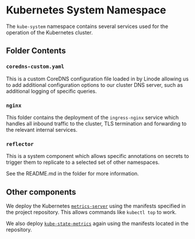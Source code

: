 # Kubernetes System Namespace

The `kube-system` namespace contains several services used for the operation of
the Kubernetes cluster.

## Folder Contents

### `coredns-custom.yaml`

This is a custom CoreDNS configuration file loaded in by Linode allowing us to
add additional configuration options to our cluster DNS server, such as
additional logging of specific queries.

### `nginx`

This folder contains the deployment of the `ingress-nginx` service which handles
all inbound traffic to the cluster, TLS termination and forwarding to the
relevant internal services.

### `reflector`

This is a system component which allows specific annotations on secrets to
trigger them to replicate to a selected set of other namespaces.

See the README.md in the folder for more information.

## Other components

We deploy the Kubernetes [`metrics-server`](https://github.com/kubernetes-sigs/metrics-server) using the
manifests specified in the project repository. This allows commands like
`kubectl top` to work.

We also deploy [`kube-state-metrics`](https://github.com/kubernetes/kube-state-metrics) again using the manifests located in the repository.
